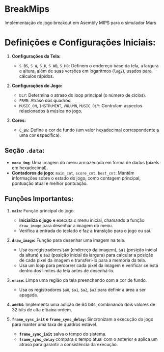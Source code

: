 # BreakMips
Implementação do jogo breakout em Asembly MIPS para o simulador Mars

# Definições e Configurações Iniciais:
1. **Configurações da Tela:**
   - `S_BS`, `S_W`, `S_H`, `S_WB`, `S_HB`: Definem o endereço base da tela, a largura e altura, além de suas versões em logaritmos (`log2`), usados para cálculos rápidos.

2. **Configurações do Jogo:**
   - `DLY`: Determina o atraso do loop principal (o número de ciclos).
   - `FRMB`: Atraso dos quadros.
   - `MUSIC_ON`, `INSTRUMENT`, `VOLUMN`, `MUSIC_DLY`: Controlam aspectos relacionados à música no jogo.

3. **Cores:**
   - `C_BG`: Define a cor de fundo (um valor hexadecimal correspondente a uma cor específica).

## Seção `.data`:
- **`menu_img`**: Uma imagem do menu armazenada em forma de dados (pixels em hexadecimal).
- **Contadores de jogo:** `main_cnt`, `score_cnt`, `best_cnt`: Mantêm informações sobre o estado do jogo, como contagem principal, pontuação atual e melhor pontuação.

## Funções Importantes:

1. **`main`:** Função principal do jogo.
   - **Inicializa o jogo** e executa o menu inicial, chamando a função `draw_image` para desenhar a imagem do menu.
   - Verifica a entrada do teclado e faz a transição para o jogo ou sai.

2. **`draw_image`:** Função para desenhar uma imagem na tela.
   - Usa os registradores `$a0` (endereço da imagem), `$a1` (posição inicial da altura) e `$a2` (posição inicial da largura) para calcular a posição de cada pixel da imagem e transferi-lo para a memória da tela.
   - Usa um loop para percorrer cada pixel da imagem e verificar se está dentro dos limites da tela antes de desenhá-lo.

3. **`erase`:** Limpa uma região da tela preenchendo com a cor de fundo.
   - Usa os registradores `$a0`, `$a1`, `$a2`, `$a3` para definir a área a ser apagada.

4. **`add64`:** Implementa uma adição de 64 bits, combinando dois valores de 32 bits de alta e baixa ordem.

5. **`frame_sync_init` e `frame_sync_delay`:** Sincronizam a execução do jogo para manter uma taxa de quadros estável.
   - **`frame_sync_init`** salva o tempo do sistema.
   - **`frame_sync_delay`** compara o tempo atual com o anterior e aplica um atraso para garantir a consistência da execução.
